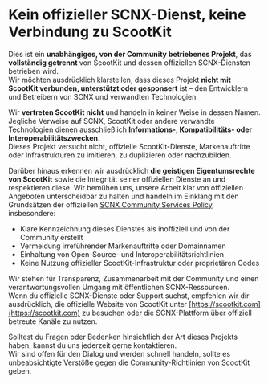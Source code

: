 # Kein offizieller SCNX-Dienst, keine Verbindung zu ScootKit

Dies ist ein **unabhängiges, von der Community betriebenes Projekt**, das **vollständig getrennt** von ScootKit und dessen offiziellen SCNX-Diensten betrieben wird.  
Wir möchten ausdrücklich klarstellen, dass dieses Projekt **nicht mit ScootKit verbunden, unterstützt oder gesponsert** ist – den Entwicklern und Betreibern von SCNX und verwandten Technologien.

Wir **vertreten ScootKit nicht** und handeln in keiner Weise in dessen Namen. Jegliche Verweise auf SCNX, ScootKit oder andere verwandte Technologien dienen ausschließlich **Informations-, Kompatibilitäts- oder Interoperabilitätszwecken**.  
Dieses Projekt versucht nicht, offizielle ScootKit-Dienste, Markenauftritte oder Infrastrukturen zu imitieren, zu duplizieren oder nachzubilden.

Darüber hinaus erkennen wir ausdrücklich **die geistigen Eigentumsrechte von ScootKit** sowie die Integrität seiner offiziellen Dienste an und respektieren diese. Wir bemühen uns, unsere Arbeit klar von offiziellen Angeboten unterscheidbar zu halten und handeln im Einklang mit den Grundsätzen der offiziellen [SCNX Community Services Policy](https://corp.scootkit.com/docs/scnx/community-services/policy/), insbesondere:

- Klare Kennzeichnung dieses Dienstes als inoffiziell und von der Community erstellt  
- Vermeidung irreführender Markenauftritte oder Domainnamen  
- Einhaltung von Open-Source- und Interoperabilitätsrichtlinien  
- Keine Nutzung offizieller ScootKit-Infrastruktur oder proprietären Codes  

Wir stehen für Transparenz, Zusammenarbeit mit der Community und einen verantwortungsvollen Umgang mit öffentlichen SCNX-Ressourcen.  
Wenn du offizielle SCNX-Dienste oder Support suchst, empfehlen wir dir ausdrücklich, die offizielle Website von ScootKit unter [https://scootkit.com](https://scootkit.com) zu besuchen oder die SCNX-Plattform über offiziell betreute Kanäle zu nutzen.

Solltest du Fragen oder Bedenken hinsichtlich der Art dieses Projekts haben, kannst du uns jederzeit gerne kontaktieren.  
Wir sind offen für den Dialog und werden schnell handeln, sollte es unbeabsichtigte Verstöße gegen die Community-Richtlinien von ScootKit geben.
